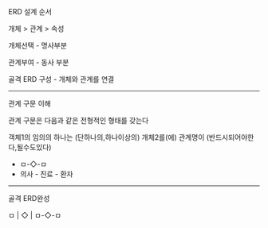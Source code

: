 ERD 설계 순서

개체 > 관계 > 속성



개체선택 - 명사부분

관계부여 - 동사 부분

골격 ERD 구성 - 개체와 관계를 연결

---

관계 구문 이해

관계 구문은 다음과 같은 전형적인 형태를 갖는다

객체1의 임의의 하나는 (단하나의,하나이상의) 개체2를(에) 관계명이 (반드시되어야한다,될수도있다)

-    ㅁ-◇-ㅁ
- 의사 - 진료 - 환자

---

골격 ERD완성

ㅁ
 |
◇
 |
ㅁ-◇-ㅁ